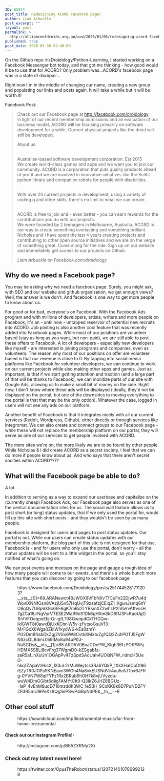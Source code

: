 ```yaml
---
ID: 65944
post_title: Redesigning ACORD Facebook page!
author: Liam Arbuckle
post_excerpt: ""
layout: post
permalink: >
  http://allianceofdroids.org.au/aod/2020/01/06/redesigning-acord-facebook-page/
published: true
post_date: 2020-01-06 02:48:09
---
```

<!-- wp:paragraph -->
<p>On the Github repo IrisDroidology/Python-Learning, I started working on a Facebook Messenger bot today, and that got me thinking - how good would it be to use that for ACORD? Only problem was...ACORD's facebook page was in a state of disrepair...</p>
<!-- /wp:paragraph -->

<!-- wp:paragraph -->
<p>Right now I'm in the middle of changing our name, creating a new group and populating our links and posts again. It will take a while but it will be worth it!</p>
<!-- /wp:paragraph -->

<!-- wp:paragraph -->
<p>Facebook Post:</p>
<!-- /wp:paragraph -->

<!-- wp:quote -->
<blockquote class="wp-block-quote"><p> Check out our Facebook page at&nbsp;<a rel="noreferrer noopener" href="http://facebook.com/droidology" target="_blank">http://facebook.com/droidology</a><br>In light of our recent membership admissions and an evaluation of our business model, ACORD will be focusing primarily on software development for a while. Current physical projects like the droid will still be developed.<br></p><p></p><p>About us:</p><p><br>Australian-based software development corporation. Est 2015<br>We create world-class games and apps and we want you to join our community. ACORD is a corporation that puts quality products ahead of profit and we are involved in innovative initiatives like the SciKit python library and companion robots for people with disabilities.</p><p><br>With over 20 current projects in development, using a variety of coding q and other skills, there's no limit to what we can create.</p><p><br>ACORD is free to join and - even better - you can earn rewards for the contributions you do with our projects.<br>We were founded by 2 teenagers in Melbourne, Australia. ACORD is our way to create something everlasting and something brilliant. Nicholas and I have spent the last 4 years creating projects and contributing to other open source initiatives and we are on the verge of something great. Come along for the ride. Sign up on our website and immediately get access to our projects on Github. </p><cite>Liam Arbuckle on Facebook.com/droidology</cite></blockquote>
<!-- /wp:quote -->

<!-- wp:heading -->
<h2>Why do we need a Facebook page?</h2>
<!-- /wp:heading -->

<!-- wp:paragraph -->
<p>You may be asking why we need a facebook page. Surely, you might ask, with SEO and our website and github organisation, we get enough views? Well, the answer is we don't. And facebook is one way to get more people to know about us.</p>
<!-- /wp:paragraph -->

<!-- wp:paragraph -->
<p>For good or for bad, everyone's on Facebook. With the Facebook Ads program and with millions of developers, artists, writers and more people on Facebook, it's an - until now - untapped reservoir of potential new recruits into ACORD. Job posting is also another cool feature that was recently added into Facebook pages. While most of our positions are volunteer based (stay as long as you want, but non-paid), we are still able to post these offers to Facebook. A lot of developers - especially new developers like myself - are interested in joining programs and companies, even as volunteers. The reason why most of our positions on offer are volunteer based is that our revenue is close to 0. By tapping into social media platforms like Facebook for volunteer developers, we can continue to work on our current projects while also making other apps and games. Just as important, is that if we start getting attention and traction (and a large part of that will be thanks to Facebook), we can monitize parts of our site with Google Ads, allowing us to make a small bit of money on the side. Right now, I don't know where these ads will be displayed (ideally, they'd not be displayed on the portal, but one of the downsides to moving everything to the portal is that that may be the only option). Whatever the case, logged in users will not see any ads on our platform.</p>
<!-- /wp:paragraph -->

<!-- wp:paragraph -->
<p>Another benefit of Facebook is that it integrates nicely with all our current services (Reddit, Wordpress, Github), either directly or through services like Integromat. We can also create and connect groups to our Facebook page - while these will not replace the membership platform on our portal, they will serve as one of our services to get people involved with ACORD.</p>
<!-- /wp:paragraph -->

<!-- wp:paragraph -->
<p>The more sites we're on, the more likely we are to be found by other people. While Nicholas &amp; I did create ACORD as a secret society, I feel that we can do more if people know about us. And who says that there aren't secret socities within ACORD????</p>
<!-- /wp:paragraph -->

<!-- wp:heading -->
<h2>What will the Facebook page be able to do?</h2>
<!-- /wp:heading -->

<!-- wp:paragraph -->
<p>A lot.</p>
<!-- /wp:paragraph -->

<!-- wp:paragraph -->
<p>In addition to serving as a way to expand our userbase and capitalize on the (currently cheap) Facebook Ads, our Facebook page also serves as one of the central documentation sites for us. The social wall feature allows us to post short (or long) status updates, that if we only used the portal for, would fill up this site with short posts - and they wouldn't be seen by as many people.</p>
<!-- /wp:paragraph -->

<!-- wp:paragraph -->
<p>Facebook is designed for users and pages to post status updates. Our portal is not. While our users can create status updates with our membership platform, the blog part of this site is not designed for that use. Facebook is - and for users who only use the portal, don't worry - all the status updates will be sent to a little widget in the portal, so you'll stay notified of what's going on.</p>
<!-- /wp:paragraph -->

<!-- wp:paragraph -->
<p>We can post events and meetups on the page and gauge a rough idea of how many people will come to our events, and there's a whole bunch more features that you can discover by going to our facebook page: </p>
<!-- /wp:paragraph -->

<!-- wp:core-embed/facebook {"url":"https://www.facebook.com/Droidology/posts/2517445281711203?__xts__[0]=68.ARANewct48JWGX6VFbNXvT7CuFn22DjwR7u4dWovlXNNfOsn8VAzjUSv57HqUvjT9zsafzjCEiqZ1_XgunJsmq6nYO8qQv7URp6X9c6hF6gK7mBx2LYBsm0Z2whLP2lVbVvAftvssH7gZCa16jrNgVyrVTESE2Wa99oS1Dk6gHXmSkD6RJSFcKaoUgO1hVVFOeqpoEtijrGr-gfLT08GwopdCkTHGQw-IkIGWT8t0awxDjUxKOhr-W5v-zFytsoGsuV13-M41GxX6Wga0ZkIW1kyoW6-kEa0zmY-PG2Dm8NsbDkZgj2VGo6W8CvtbXMxtoZg1QQ2ZuhPOTJ5FgWNSzcOL8dmL0ii9IMo8u94uP0J-NaSGDs\u0026__xts__[1]=68.ARD5V0BoJCDePW_KIgh36fzPOfPW5jHDMX5S8Li8cvFrg37WgmD0-kZGgab1z-zeR5af_nXuUh1OGApPv4TzSpdSAoUah4UOQNFW_ndncH5UeO-hkq1ZApaVzHicX_lX3uL2rMuWeytcs3Ra6YQkP_1XkXHaICpDt96iEZyTR0JOPa9KNEavc3WGh4Na8vkEUSNdVc4au5o1JTnx6JFRg-0YVN7W8qlFYFz1Rx2BRub9hOH7k8vjUVyzdu-wuW4DmGGibt6dIigFAMYtCIt9-Q3IkZ6JHZ8BGUz\u002d\u002d1sP_4vEhM8uqD710mzddh3WC_1e5BH_9CxKK8k6D7PuND2FYZR3R5mUI8PeXz8QgSePSwP4iBpNdPE\u0026__tn__=-R","type":"rich","providerNameSlug":"facebook","className":""} -->
<figure class="wp-block-embed-facebook wp-block-embed is-type-rich is-provider-facebook"><div class="wp-block-embed__wrapper">
https://www.facebook.com/Droidology/posts/2517445281711203?__xts__[0]=68.ARANewct48JWGX6VFbNXvT7CuFn22DjwR7u4dWovlXNNfOsn8VAzjUSv57HqUvjT9zsafzjCEiqZ1_XgunJsmq6nYO8qQv7URp6X9c6hF6gK7mBx2LYBsm0Z2whLP2lVbVvAftvssH7gZCa16jrNgVyrVTESE2Wa99oS1Dk6gHXmSkD6RJSFcKaoUgO1hVVFOeqpoEtijrGr-gfLT08GwopdCkTHGQw-IkIGWT8t0awxDjUxKOhr-W5v-zFytsoGsuV13-M41GxX6Wga0ZkIW1kyoW6-kEa0zmY-PG2Dm8NsbDkZgj2VGo6W8CvtbXMxtoZg1QQ2ZuhPOTJ5FgWNSzcOL8dmL0ii9IMo8u94uP0J-NaSGDs&amp;__xts__[1]=68.ARD5V0BoJCDePW_KIgh36fzPOfPW5jHDMX5S8Li8cvFrg37WgmD0-kZGgab1z-zeR5af_nXuUh1OGApPv4TzSpdSAoUah4UOQNFW_ndncH5UeO-hkq1ZApaVzHicX_lX3uL2rMuWeytcs3Ra6YQkP_1XkXHaICpDt96iEZyTR0JOPa9KNEavc3WGh4Na8vkEUSNdVc4au5o1JTnx6JFRg-0YVN7W8qlFYFz1Rx2BRub9hOH7k8vjUVyzdu-wuW4DmGGibt6dIigFAMYtCIt9-Q3IkZ6JHZ8BGUz--1sP_4vEhM8uqD710mzddh3WC_1e5BH_9CxKK8k6D7PuND2FYZR3R5mUI8PeXz8QgSePSwP4iBpNdPE&amp;__tn__=-R
</div></figure>
<!-- /wp:core-embed/facebook -->

<!-- wp:heading -->
<h2>Other cool stuff</h2>
<!-- /wp:heading -->

<!-- wp:core-embed/soundcloud {"url":"https://soundcloud.com/mp3instrumental-music/far-from-home-instrumental","type":"rich","providerNameSlug":"soundcloud","className":"wp-embed-aspect-4-3 wp-has-aspect-ratio"} -->
<figure class="wp-block-embed-soundcloud wp-block-embed is-type-rich is-provider-soundcloud wp-embed-aspect-4-3 wp-has-aspect-ratio"><div class="wp-block-embed__wrapper">
https://soundcloud.com/mp3instrumental-music/far-from-home-instrumental
</div></figure>
<!-- /wp:core-embed/soundcloud -->

<!-- wp:heading {"level":4} -->
<h4>Check out our Instagram Profile!:</h4>
<!-- /wp:heading -->

<!-- wp:core-embed/instagram {"url":"http://instagram.com/p/B65ZXRNly2X/","type":"rich","providerNameSlug":"instagram","align":"center","className":""} -->
<figure class="wp-block-embed-instagram aligncenter wp-block-embed is-type-rich is-provider-instagram"><div class="wp-block-embed__wrapper">
http://instagram.com/p/B65ZXRNly2X/
</div></figure>
<!-- /wp:core-embed/instagram -->

<!-- wp:heading {"level":3} -->
<h3>Check out my latest novel here!</h3>
<!-- /wp:heading -->

<!-- wp:core-embed/twitter {"url":"https://twitter.com/OpusTheRobot/status/1207214010786992128","type":"rich","providerNameSlug":"twitter","align":"center","className":""} -->
<figure class="wp-block-embed-twitter aligncenter wp-block-embed is-type-rich is-provider-twitter"><div class="wp-block-embed__wrapper">
https://twitter.com/OpusTheRobot/status/1207214010786992128
</div></figure>
<!-- /wp:core-embed/twitter -->

<!-- wp:latest-posts /-->